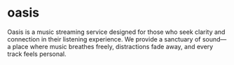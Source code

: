 # oasis
Oasis is a music streaming service designed for those who seek clarity and connection in their listening experience. We provide a sanctuary of sound—a place where music breathes freely, distractions fade away, and every track feels personal.
